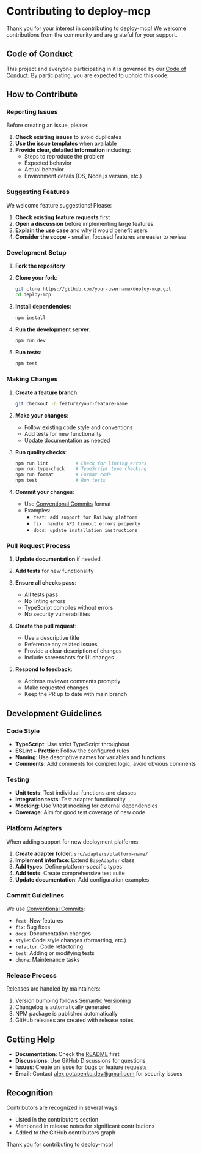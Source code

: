 # Contributing to deploy-mcp

Thank you for your interest in contributing to deploy-mcp! We welcome contributions from the community and are grateful for your support.

## Code of Conduct

This project and everyone participating in it is governed by our [Code of Conduct](CODE_OF_CONDUCT.md). By participating, you are expected to uphold this code.

## How to Contribute

### Reporting Issues

Before creating an issue, please:

1. **Check existing issues** to avoid duplicates
2. **Use the issue templates** when available
3. **Provide clear, detailed information** including:
   - Steps to reproduce the problem
   - Expected behavior
   - Actual behavior
   - Environment details (OS, Node.js version, etc.)

### Suggesting Features

We welcome feature suggestions! Please:

1. **Check existing feature requests** first
2. **Open a discussion** before implementing large features
3. **Explain the use case** and why it would benefit users
4. **Consider the scope** - smaller, focused features are easier to review

### Development Setup

1. **Fork the repository**
2. **Clone your fork**:
   ```bash
   git clone https://github.com/your-username/deploy-mcp.git
   cd deploy-mcp
   ```

3. **Install dependencies**:
   ```bash
   npm install
   ```

4. **Run the development server**:
   ```bash
   npm run dev
   ```

5. **Run tests**:
   ```bash
   npm test
   ```

### Making Changes

1. **Create a feature branch**:
   ```bash
   git checkout -b feature/your-feature-name
   ```

2. **Make your changes**:
   - Follow existing code style and conventions
   - Add tests for new functionality
   - Update documentation as needed

3. **Run quality checks**:
   ```bash
   npm run lint          # Check for linting errors
   npm run type-check    # TypeScript type checking
   npm run format        # Format code
   npm test              # Run tests
   ```

4. **Commit your changes**:
   - Use [Conventional Commits](https://conventionalcommits.org/) format
   - Examples:
     - `feat: add support for Railway platform`
     - `fix: handle API timeout errors properly`
     - `docs: update installation instructions`

### Pull Request Process

1. **Update documentation** if needed
2. **Add tests** for new functionality
3. **Ensure all checks pass**:
   - All tests pass
   - No linting errors
   - TypeScript compiles without errors
   - No security vulnerabilities

4. **Create the pull request**:
   - Use a descriptive title
   - Reference any related issues
   - Provide a clear description of changes
   - Include screenshots for UI changes

5. **Respond to feedback**:
   - Address reviewer comments promptly
   - Make requested changes
   - Keep the PR up to date with main branch

## Development Guidelines

### Code Style

- **TypeScript**: Use strict TypeScript throughout
- **ESLint + Prettier**: Follow the configured rules
- **Naming**: Use descriptive names for variables and functions
- **Comments**: Add comments for complex logic, avoid obvious comments

### Testing

- **Unit tests**: Test individual functions and classes
- **Integration tests**: Test adapter functionality
- **Mocking**: Use Vitest mocking for external dependencies
- **Coverage**: Aim for good test coverage of new code

### Platform Adapters

When adding support for new deployment platforms:

1. **Create adapter folder**: `src/adapters/platform-name/`
2. **Implement interface**: Extend `BaseAdapter` class
3. **Add types**: Define platform-specific types
4. **Add tests**: Create comprehensive test suite
5. **Update documentation**: Add configuration examples

### Commit Guidelines

We use [Conventional Commits](https://conventionalcommits.org/):

- `feat`: New features
- `fix`: Bug fixes
- `docs`: Documentation changes
- `style`: Code style changes (formatting, etc.)
- `refactor`: Code refactoring
- `test`: Adding or modifying tests
- `chore`: Maintenance tasks

### Release Process

Releases are handled by maintainers:

1. Version bumping follows [Semantic Versioning](https://semver.org/)
2. Changelog is automatically generated
3. NPM package is published automatically
4. GitHub releases are created with release notes

## Getting Help

- **Documentation**: Check the [README](README.md) first
- **Discussions**: Use GitHub Discussions for questions
- **Issues**: Create an issue for bugs or feature requests
- **Email**: Contact alex.potapenko.dev@gmail.com for security issues

## Recognition

Contributors are recognized in several ways:

- Listed in the contributors section
- Mentioned in release notes for significant contributions
- Added to the GitHub contributors graph

Thank you for contributing to deploy-mcp!